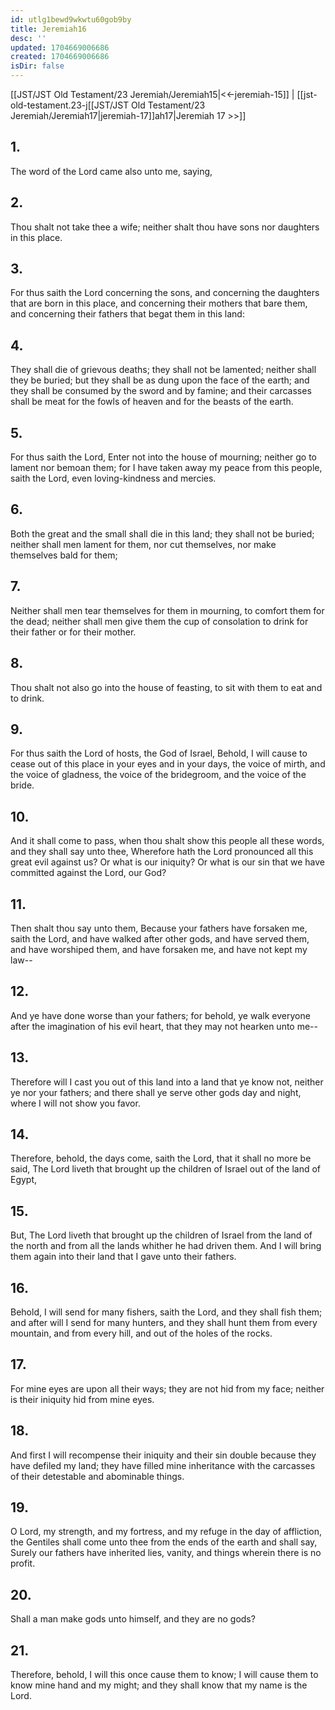 ```yaml
---
id: utlg1bewd9wkwtu60gob9by
title: Jeremiah16
desc: ''
updated: 1704669006686
created: 1704669006686
isDir: false
---
```

[[JST/JST Old Testament/23 Jeremiah/Jeremiah15|<<-jeremiah-15]] | [[jst-old-testament.23-j[[JST/JST Old Testament/23 Jeremiah/Jeremiah17|jeremiah-17]]ah17|Jeremiah 17 >>]]
## 1.
The word of the Lord came also unto me, saying,
## 2.
Thou shalt not take thee a wife; neither shalt thou have sons nor daughters in this place.
## 3.
For thus saith the Lord concerning the sons, and concerning the daughters that are born in this place, and concerning their mothers that bare them, and concerning their fathers that begat them in this land:
## 4.
They shall die of grievous deaths; they shall not be lamented; neither shall they be buried; but they shall be as dung upon the face of the earth; and they shall be consumed by the sword and by famine; and their carcasses shall be meat for the fowls of heaven and for the beasts of the earth.
## 5.
For thus saith the Lord, Enter not into the house of mourning; neither go to lament nor bemoan them; for I have taken away my peace from this people, saith the Lord, even loving-kindness and mercies.
## 6.
Both the great and the small shall die in this land; they shall not be buried; neither shall men lament for them, nor cut themselves, nor make themselves bald for them;
## 7.
Neither shall men tear themselves for them in mourning, to comfort them for the dead; neither shall men give them the cup of consolation to drink for their father or for their mother.
## 8.
Thou shalt not also go into the house of feasting, to sit with them to eat and to drink.
## 9.
For thus saith the Lord of hosts, the God of Israel, Behold, I will cause to cease out of this place in your eyes and in your days, the voice of mirth, and the voice of gladness, the voice of the bridegroom, and the voice of the bride.
## 10.
And it shall come to pass, when thou shalt show this people all these words, and they shall say unto thee, Wherefore hath the Lord pronounced all this great evil against us? Or what is our iniquity? Or what is our sin that we have committed against the Lord, our God?
## 11.
Then shalt thou say unto them, Because your fathers have forsaken me, saith the Lord, and have walked after other gods, and have served them, and have worshiped them, and have forsaken me, and have not kept my law\--
## 12.
And ye have done worse than your fathers; for behold, ye walk everyone after the imagination of his evil heart, that they may not hearken unto me\--
## 13.
Therefore will I cast you out of this land into a land that ye know not, neither ye nor your fathers; and there shall ye serve other gods day and night, where I will not show you favor.
## 14.
Therefore, behold, the days come, saith the Lord, that it shall no more be said, The Lord liveth that brought up the children of Israel out of the land of Egypt,
## 15.
But, The Lord liveth that brought up the children of Israel from the land of the north and from all the lands whither he had driven them. And I will bring them again into their land that I gave unto their fathers.
## 16.
Behold, I will send for many fishers, saith the Lord, and they shall fish them; and after will I send for many hunters, and they shall hunt them from every mountain, and from every hill, and out of the holes of the rocks.
## 17.
For mine eyes are upon all their ways; they are not hid from my face; neither is their iniquity hid from mine eyes.
## 18.
And first I will recompense their iniquity and their sin double because they have defiled my land; they have filled mine inheritance with the carcasses of their detestable and abominable things.
## 19.
O Lord, my strength, and my fortress, and my refuge in the day of affliction, the Gentiles shall come unto thee from the ends of the earth and shall say, Surely our fathers have inherited lies, vanity, and things wherein there is no profit.
## 20.
Shall a man make gods unto himself, and they are no gods?
## 21.
Therefore, behold, I will this once cause them to know; I will cause them to know mine hand and my might; and they shall know that my name is the Lord.

